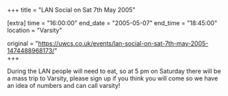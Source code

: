 +++
title = "LAN Social on Sat 7th May 2005"

[extra]
time = "16:00:00"
end_date = "2005-05-07"
end_time = "18:45:00"
location = "Varsity"

original = "https://uwcs.co.uk/events/lan-social-on-sat-7th-may-2005-1474488968173/"    
+++

During the LAN people will need to eat, so at 5 pm on Saturday there will be a mass trip to Varsity, please sign up if you think you will come so we have an idea of numbers and can call varsity\!

